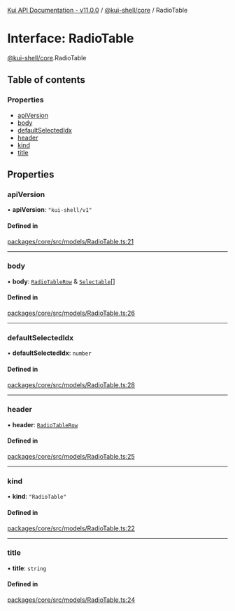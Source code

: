 [Kui API Documentation - v11.0.0](../README.md) / [@kui-shell/core](../modules/kui_shell_core.md) / RadioTable

# Interface: RadioTable

[@kui-shell/core](../modules/kui_shell_core.md).RadioTable

## Table of contents

### Properties

- [apiVersion](kui_shell_core.RadioTable.md#apiversion)
- [body](kui_shell_core.RadioTable.md#body)
- [defaultSelectedIdx](kui_shell_core.RadioTable.md#defaultselectedidx)
- [header](kui_shell_core.RadioTable.md#header)
- [kind](kui_shell_core.RadioTable.md#kind)
- [title](kui_shell_core.RadioTable.md#title)

## Properties

### apiVersion

• **apiVersion**: `"kui-shell/v1"`

#### Defined in

[packages/core/src/models/RadioTable.ts:21](https://github.com/kubernetes-sigs/kui/blob/kui/packages/core/src/models/RadioTable.ts#L21)

---

### body

• **body**: [`RadioTableRow`](kui_shell_core.RadioTableRow.md) & [`Selectable`](kui_shell_core.Selectable.md)[]

#### Defined in

[packages/core/src/models/RadioTable.ts:26](https://github.com/kubernetes-sigs/kui/blob/kui/packages/core/src/models/RadioTable.ts#L26)

---

### defaultSelectedIdx

• **defaultSelectedIdx**: `number`

#### Defined in

[packages/core/src/models/RadioTable.ts:28](https://github.com/kubernetes-sigs/kui/blob/kui/packages/core/src/models/RadioTable.ts#L28)

---

### header

• **header**: [`RadioTableRow`](kui_shell_core.RadioTableRow.md)

#### Defined in

[packages/core/src/models/RadioTable.ts:25](https://github.com/kubernetes-sigs/kui/blob/kui/packages/core/src/models/RadioTable.ts#L25)

---

### kind

• **kind**: `"RadioTable"`

#### Defined in

[packages/core/src/models/RadioTable.ts:22](https://github.com/kubernetes-sigs/kui/blob/kui/packages/core/src/models/RadioTable.ts#L22)

---

### title

• **title**: `string`

#### Defined in

[packages/core/src/models/RadioTable.ts:24](https://github.com/kubernetes-sigs/kui/blob/kui/packages/core/src/models/RadioTable.ts#L24)
